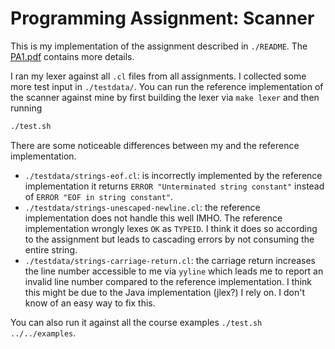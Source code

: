 # Programming Assignment: Scanner

This is my implementation of the assignment described in `./README`. The
[PA1.pdf](https://web.stanford.edu/class/cs143/handouts/PA1.pdf) contains more details.

I ran my lexer against all `.cl` files from all assignments. I collected some more test input in
`./testdata/`. You can run the reference implementation of the scanner against mine by first
building the lexer via `make lexer` and then running

```sh
./test.sh
```

There are some noticeable differences between my and the reference implementation.

* `./testdata/strings-eof.cl`: is incorrectly implemented by the reference implementation it returns
`ERROR "Unterminated string constant"` instead of `ERROR "EOF in string constant"`.
* `./testdata/strings-unescaped-newline.cl`: the reference implementation does not handle this well
IMHO. The reference implementation wrongly lexes `OK` as `TYPEID`. I think it does so according to
the assignment but leads to cascading errors by not consuming the entire string.
* `./testdata/strings-carriage-return.cl`: the carriage return increases the line number accessible
to me via `yyline` which leads me to report an invalid line number compared to the reference
implementation. I think this might be due to the Java implementation (jlex?) I rely on. I don't know
of an easy way to fix this.

You can also run it against all the course examples `./test.sh ../../examples`.
